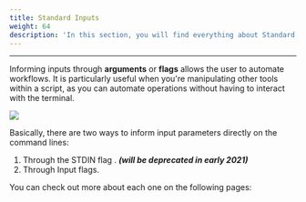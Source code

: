 ```yaml
---
title: Standard Inputs
weight: 64
description: 'In this section, you will find everything about Standard Inputs.'
---
```


---

Informing inputs through **arguments** or **flags** allows the user to automate workflows. It is particularly useful when you're manipulating other tools within a script, as you can automate operations without having to interact with the terminal.

![](/docs-ritchie/shared/screen-shot-2020-08-27-at-15.22.10.png)

Basically, there are two ways to inform input parameters directly on the command lines:

1. Through the STDIN flag .   _**\(will be deprecated in early 2021\)**_
2. Through Input flags.

You can check out more about each one on the following pages:
